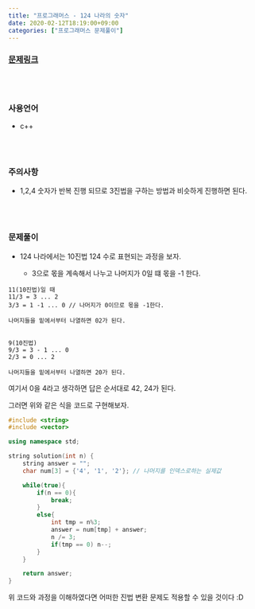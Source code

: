 ```yaml
---
title: "프로그래머스 - 124 나라의 숫자"
date: 2020-02-12T18:19:00+09:00
categories: ["프로그래머스 문제풀이"]
---
```


### [문제링크](https://programmers.co.kr/learn/courses/30/lessons/42862)

<br><br>

### 사용언어

- c++

<br><br>

### 주의사항

- 1,2,4 숫자가 반복 진행 되므로 3진법을 구하는 방법과 비슷하게 진행하면 된다.

<br><br>

### 문제풀이

- 124 나라에서는 10진법 124 수로 표현되는 과정을 보자.

  - 3으로 몫을 계속해서 나누고 나머지가 0일 떄 몫을 -1 한다.

~~~
11(10진법)일 때
11/3 = 3 ... 2
3/3 = 1 -1 ... 0 // 나머지가 0이므로 몫을 -1한다.

나머지들을 밑에서부터 나열하면 02가 된다.


9(10진법)
9/3 = 3 - 1 ... 0
2/3 = 0 ... 2

나머지들을 밑에서부터 나열하면 20가 된다.

~~~

여기서 0을 4라고  생각하면 답은 순서대로 42, 24가 된다.


그러면 위와 같은 식을 코드로 구현해보자.

~~~c++
#include <string>
#include <vector>

using namespace std;

string solution(int n) {
    string answer = "";
    char num[3] = {'4', '1', '2'}; // 나머지를 인덱스로하는 실제값

    while(true){
        if(n == 0){
            break;
        }
        else{
            int tmp = n%3;
            answer = num[tmp] + answer;
            n /= 3;
            if(tmp == 0) n--;
        }
    }

    return answer;
}
~~~

위 코드와 과정을 이해하였다면 어떠한 진법 변환 문제도 적용할 수 있을 것이다 :D
